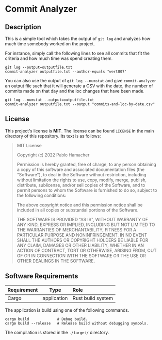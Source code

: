 # Commit Analyzer

## Description

This is a simple tool which takes the output of `git log` and analyzes how much
time somebody worked on the project.

For instance, simply call the following lines to see all commits that fit the
criteria and how much time was spend creating them.

```
git log --output=outputfile.txt
commit-analyzer outputfile.txt --author-equals "wert007"
```

You can also use the output of `git log --numstat` and give `commit-analyzer`
an output file such that it will generate a CSV with the date, the number of
commits made on that day and the loc changes that have been made.

```
git log --numstat --output=outputfile.txt
commit-analyzer outputfile.txt --output "commits-and-loc-by-date.csv"
```

## License

This project's license is **MIT**.  The license can be found `LICENSE` in the
main directory of this repository.  Its text is as follows:

> MIT License
>
> Copyright (c) 2022 Pablo Hamacher
>
> Permission is hereby granted, free of charge, to any person obtaining a copy
> of this software and associated documentation files (the "Software"), to deal
> in the Software without restriction, including without limitation the rights
> to use, copy, modify, merge, publish, distribute, sublicense, and/or sell
> copies of the Software, and to permit persons to whom the Software is
> furnished to do so, subject to the following conditions:
>
> The above copyright notice and this permission notice shall be included in all
> copies or substantial portions of the Software.
>
> THE SOFTWARE IS PROVIDED "AS IS", WITHOUT WARRANTY OF ANY KIND, EXPRESS OR
> IMPLIED, INCLUDING BUT NOT LIMITED TO THE WARRANTIES OF MERCHANTABILITY,
> FITNESS FOR A PARTICULAR PURPOSE AND NONINFRINGEMENT. IN NO EVENT SHALL THE
> AUTHORS OR COPYRIGHT HOLDERS BE LIABLE FOR ANY CLAIM, DAMAGES OR OTHER
> LIABILITY, WHETHER IN AN ACTION OF CONTRACT, TORT OR OTHERWISE, ARISING FROM,
> OUT OF OR IN CONNECTION WITH THE SOFTWARE OR THE USE OR OTHER DEALINGS IN THE
> SOFTWARE.

## Software Requirements

| Requirement   | Type          | Role              |
|:--------------|:-------------:|:------------------|
| Cargo         | application   | Rust build system |

The application is build using one of the following commands.

```
cargo build             # Debug build.
cargo build --release   # Release build without debugging symbols.
```

The compilation is stored in the `./target/` directory.
